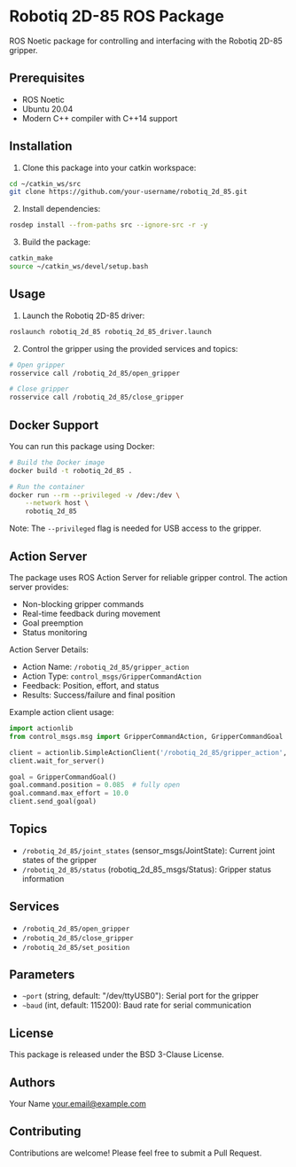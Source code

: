 # Robotiq 2D-85 ROS Package

ROS Noetic package for controlling and interfacing with the Robotiq 2D-85 gripper.

## Prerequisites

- ROS Noetic
- Ubuntu 20.04
- Modern C++ compiler with C++14 support

## Installation

1. Clone this package into your catkin workspace:
```bash
cd ~/catkin_ws/src
git clone https://github.com/your-username/robotiq_2d_85.git
```

2. Install dependencies:
```bash
rosdep install --from-paths src --ignore-src -r -y
```

3. Build the package:
```bash
catkin_make
source ~/catkin_ws/devel/setup.bash
```

## Usage

1. Launch the Robotiq 2D-85 driver:
```bash
roslaunch robotiq_2d_85 robotiq_2d_85_driver.launch
```

2. Control the gripper using the provided services and topics:
```bash
# Open gripper
rosservice call /robotiq_2d_85/open_gripper

# Close gripper
rosservice call /robotiq_2d_85/close_gripper
```

## Docker Support

You can run this package using Docker:

```bash
# Build the Docker image
docker build -t robotiq_2d_85 .

# Run the container
docker run --rm --privileged -v /dev:/dev \
    --network host \
    robotiq_2d_85
```

Note: The `--privileged` flag is needed for USB access to the gripper.

## Action Server

The package uses ROS Action Server for reliable gripper control. The action server provides:

- Non-blocking gripper commands
- Real-time feedback during movement
- Goal preemption
- Status monitoring

Action Server Details:
- Action Name: `/robotiq_2d_85/gripper_action`
- Action Type: `control_msgs/GripperCommandAction`
- Feedback: Position, effort, and status
- Results: Success/failure and final position

Example action client usage:
```python
import actionlib
from control_msgs.msg import GripperCommandAction, GripperCommandGoal

client = actionlib.SimpleActionClient('/robotiq_2d_85/gripper_action', GripperCommandAction)
client.wait_for_server()

goal = GripperCommandGoal()
goal.command.position = 0.085  # fully open
goal.command.max_effort = 10.0
client.send_goal(goal)
```

## Topics

- `/robotiq_2d_85/joint_states` (sensor_msgs/JointState): Current joint states of the gripper
- `/robotiq_2d_85/status` (robotiq_2d_85_msgs/Status): Gripper status information

## Services

- `/robotiq_2d_85/open_gripper`
- `/robotiq_2d_85/close_gripper`
- `/robotiq_2d_85/set_position`

## Parameters

- `~port` (string, default: "/dev/ttyUSB0"): Serial port for the gripper
- `~baud` (int, default: 115200): Baud rate for serial communication

## License

This package is released under the BSD 3-Clause License.

## Authors

Your Name <your.email@example.com>

## Contributing

Contributions are welcome! Please feel free to submit a Pull Request.


